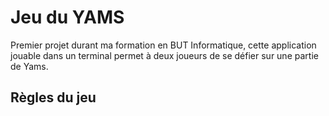 # Jeu du YAMS

Premier projet durant ma formation en BUT Informatique, cette application jouable dans un terminal permet à deux joueurs de se défier sur une partie de Yams.

## Règles du jeu

